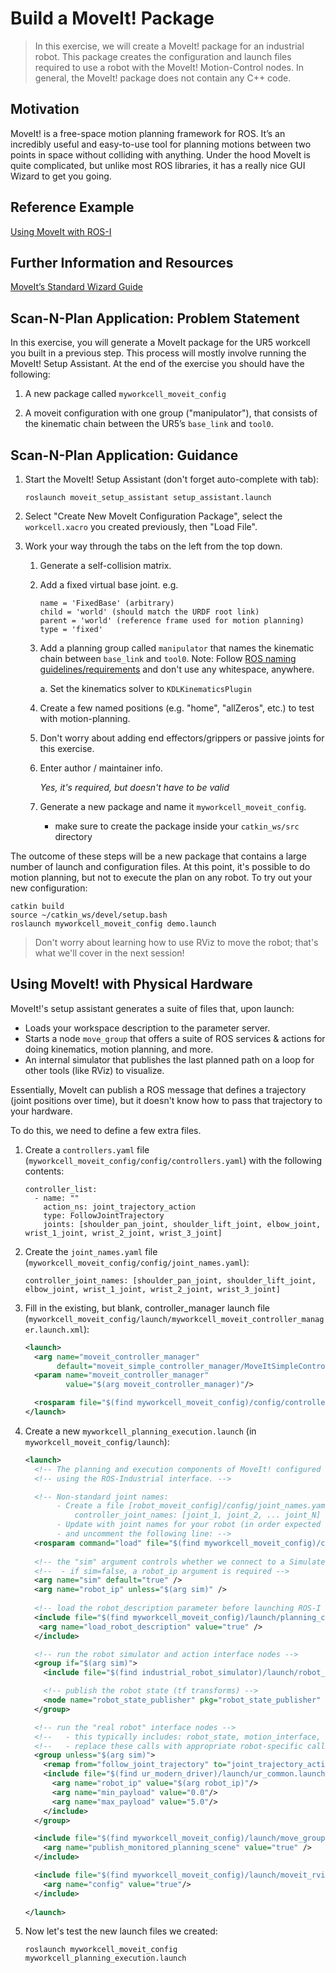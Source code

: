 ﻿# Build a MoveIt! Package
>In this exercise, we will create a MoveIt! package for an industrial robot. This package creates the configuration and launch files required to use a robot with the MoveIt! Motion-Control nodes. In general, the MoveIt! package does not contain any C++ code.

## Motivation
MoveIt! is a free-space motion planning framework for ROS. It’s an incredibly useful and easy-to-use tool for planning motions between two points in space without colliding with anything. Under the hood MoveIt is quite complicated, but unlike most ROS libraries, it has a really nice GUI Wizard to get you going.

## Reference Example
[Using MoveIt with ROS-I](http://wiki.ros.org/Industrial/Tutorials/Create_a_MoveIt_Pkg_for_an_Industrial_Robot)

## Further Information and Resources
[MoveIt’s Standard Wizard Guide](http://docs.ros.org/kinetic/api/moveit_tutorials/html/doc/setup_assistant/setup_assistant_tutorial.html)

## Scan-N-Plan Application: Problem Statement
In this exercise, you will generate a MoveIt package for the UR5 workcell you built in a previous step. This process will mostly involve running the MoveIt! Setup Assistant. At the end of the exercise you should have the following:

 1. A new package called `myworkcell_moveit_config`

 1. A moveit configuration with one group ("manipulator"), that consists of the kinematic chain between the UR5’s `base_link` and `tool0`.

## Scan-N-Plan Application: Guidance

 1. Start the MoveIt! Setup Assistant (don't forget auto-complete with tab):

    ```
    roslaunch moveit_setup_assistant setup_assistant.launch
    ```

 1. Select "Create New MoveIt Configuration Package", select the `workcell.xacro` you created previously, then "Load File".

 1. Work your way through the tabs on the left from the top down.

    1. Generate a self-collision matrix.
    1. Add a fixed virtual base joint. e.g.

       ```
       name = 'FixedBase' (arbitrary)
       child = 'world' (should match the URDF root link)
       parent = 'world' (reference frame used for motion planning)
       type = 'fixed'
       ```

    1. Add a planning group called `manipulator` that names the kinematic chain between `base_link` and `tool0`. Note: Follow [ROS naming guidelines/requirements](http://wiki.ros.org/ROS/Patterns/Conventions) and don't use any whitespace, anywhere. 

       a. Set the kinematics solver to `KDLKinematicsPlugin`

    1. Create a few named positions (e.g. "home", "allZeros", etc.) to test with motion-planning.

    1. Don't worry about adding end effectors/grippers or passive joints for this exercise.

    1. Enter author / maintainer info.

       _Yes, it's required, but doesn't have to be valid_

    1. Generate a new package and name it `myworkcell_moveit_config`.
       * make sure to create the package inside your `catkin_ws/src` directory

 The outcome of these steps will be a new package that contains a large number of launch and configuration files. At this point, it's possible to do motion planning, but not to execute the plan on any robot.  To try out your new configuration:

    catkin build
    source ~/catkin_ws/devel/setup.bash
    roslaunch myworkcell_moveit_config demo.launch

> Don't worry about learning how to use RViz to move the robot; that's what we'll cover in the next session!

## Using MoveIt! with Physical Hardware

MoveIt!'s setup assistant generates a suite of files that, upon launch:

 * Loads your workspace description to the parameter server.
 * Starts a node `move_group` that offers a suite of ROS services & actions for doing kinematics, motion planning, and more.
 * An internal simulator that publishes the last planned path on a loop for other tools (like RViz) to visualize.

Essentially, MoveIt can publish a ROS message that defines a trajectory (joint positions over time), but it doesn't know how to pass that trajectory to your hardware.

To do this, we need to define a few extra files.

 1. Create a `controllers.yaml` file (`myworkcell_moveit_config/config/controllers.yaml`) with the following contents:

    ```
    controller_list:
      - name: ""
        action_ns: joint_trajectory_action
        type: FollowJointTrajectory
        joints: [shoulder_pan_joint, shoulder_lift_joint, elbow_joint, wrist_1_joint, wrist_2_joint, wrist_3_joint]
     ```

 1. Create the `joint_names.yaml` file (`myworkcell_moveit_config/config/joint_names.yaml`):

    ```
    controller_joint_names: [shoulder_pan_joint, shoulder_lift_joint, elbow_joint, wrist_1_joint, wrist_2_joint, wrist_3_joint]
    ```

 1. Fill in the existing, but blank, controller_manager launch file (`myworkcell_moveit_config/launch/myworkcell_moveit_controller_manager.launch.xml`):

    ``` xml
    <launch>
      <arg name="moveit_controller_manager"
           default="moveit_simple_controller_manager/MoveItSimpleControllerManager"/>
      <param name="moveit_controller_manager"
             value="$(arg moveit_controller_manager)"/>

      <rosparam file="$(find myworkcell_moveit_config)/config/controllers.yaml"/>
    </launch>
    ```

 1. Create a new `myworkcell_planning_execution.launch` (in `myworkcell_moveit_config/launch`):
 
    ``` xml
    <launch>
      <!-- The planning and execution components of MoveIt! configured to run -->
      <!-- using the ROS-Industrial interface. -->

      <!-- Non-standard joint names:
           - Create a file [robot_moveit_config]/config/joint_names.yaml
               controller_joint_names: [joint_1, joint_2, ... joint_N]
           - Update with joint names for your robot (in order expected by rbt controller)
           - and uncomment the following line: -->
      <rosparam command="load" file="$(find myworkcell_moveit_config)/config/joint_names.yaml"/>
 
      <!-- the "sim" argument controls whether we connect to a Simulated or Real robot -->
      <!--  - if sim=false, a robot_ip argument is required -->
      <arg name="sim" default="true" />
      <arg name="robot_ip" unless="$(arg sim)" />
 
      <!-- load the robot_description parameter before launching ROS-I nodes -->
      <include file="$(find myworkcell_moveit_config)/launch/planning_context.launch" >
       <arg name="load_robot_description" value="true" />
      </include>

      <!-- run the robot simulator and action interface nodes -->
      <group if="$(arg sim)">
        <include file="$(find industrial_robot_simulator)/launch/robot_interface_simulator.launch" />

        <!-- publish the robot state (tf transforms) -->
        <node name="robot_state_publisher" pkg="robot_state_publisher" type="robot_state_publisher" />
      </group>

      <!-- run the "real robot" interface nodes -->
      <!--   - this typically includes: robot_state, motion_interface, and joint_trajectory_action nodes -->
      <!--   - replace these calls with appropriate robot-specific calls or launch files -->
      <group unless="$(arg sim)">
        <remap from="follow_joint_trajectory" to="joint_trajectory_action"/>
        <include file="$(find ur_modern_driver)/launch/ur_common.launch" >
          <arg name="robot_ip" value="$(arg robot_ip)"/>
          <arg name="min_payload" value="0.0"/>
          <arg name="max_payload" value="5.0"/>
        </include>
      </group>

      <include file="$(find myworkcell_moveit_config)/launch/move_group.launch">
        <arg name="publish_monitored_planning_scene" value="true" />
      </include>

      <include file="$(find myworkcell_moveit_config)/launch/moveit_rviz.launch">
        <arg name="config" value="true"/>
      </include>
  
    </launch>
    ```

 1. Now let's test the new launch files we created:

    ```
    roslaunch myworkcell_moveit_config myworkcell_planning_execution.launch
    ```
